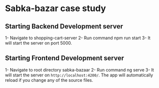 # Sabka-bazar case study

## Starting Backend Development server

1- Navigate to shopping-cart-server
2- Run command npm run start
3- It will start the server on port 5000.

## Starting Frontend Development server

1- Navigate to root directory sabka-bazaar
2- Run command ng serve
3- It will start the server on `http://localhost:4200/`. The app will automatically reload if you change any of the source files.
